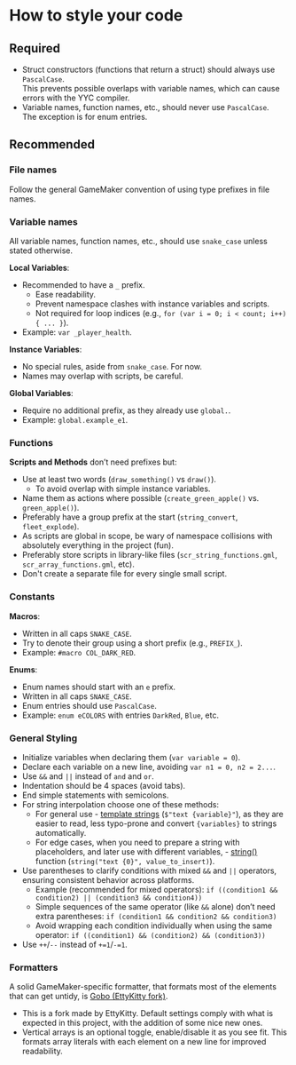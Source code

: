 # How to style your code

## Required

- Struct constructors (functions that return a struct) should always use `PascalCase`.\
  This prevents possible overlaps with variable names, which can cause errors with the YYC compiler.
- Variable names, function names, etc., should never use `PascalCase`.\
  The exception is for enum entries.

## Recommended

### File names

Follow the general GameMaker convention of using type prefixes in file names.

### Variable names

All variable names, function names, etc., should use `snake_case` unless stated otherwise.

**Local Variables**:
- Recommended to have a `_` prefix.
  - Ease readability.
  - Prevent namespace clashes with instance variables and scripts.
  - Not required for loop indices (e.g., `for (var i = 0; i < count; i++) { ... }`).
- Example: `var _player_health`.

**Instance Variables**:
- No special rules, aside from `snake_case`. For now.
- Names may overlap with scripts, be careful.

**Global Variables**:
- Require no additional prefix, as they already use `global.`.
- Example: `global.example_e1`.

### Functions

**Scripts and Methods** don’t need prefixes but:
- Use at least two words (`draw_something()` vs `draw()`).
  - To avoid overlap with simple instance variables.
- Name them as actions where possible (`create_green_apple()` vs. `green_apple()`).
- Preferably have a group prefix at the start (`string_convert`, `fleet_explode`).
- As scripts are global in scope, be wary of namespace collisions with absolutely everything in the project (fun).
- Preferably store scripts in library-like files (`scr_string_functions.gml`, `scr_array_functions.gml`, etc).
- Don't create a separate file for every single small script.

### Constants

**Macros**:
- Written in all caps `SNAKE_CASE`.
- Try to denote their group using a short prefix (e.g., `PREFIX_`).
- Example: `#macro COL_DARK_RED`.

**Enums**:
 - Enum names should start with an `e` prefix.
 - Written in all caps `SNAKE_CASE`.
 - Enum entries should use `PascalCase`.
 - Example: `enum eCOLORS` with entries `DarkRed`, `Blue`, etc.

### General Styling

- Initialize variables when declaring them (`var variable = 0`).
- Declare each variable on a new line, avoiding `var n1 = 0, n2 = 2...`.
- Use `&&` and `||` instead of `and` and `or`.
- Indentation should be 4 spaces (avoid tabs).
- End simple statements with semicolons.
- For string interpolation choose one of these methods: 
  - For general use - [template strings](https://manual.gamemaker.io/beta/en/index.htm#t=GameMaker_Language%2FGML_Reference%2FStrings%2FStrings.htm) (`$"text {variable}"`), as they are easier to read, less typo-prone and convert `{variables}` to strings automatically.
  - For edge cases, when you need to prepare a string with placeholders, and later use with different variables, - [string()](https://manual.gamemaker.io/lts/en/GameMaker_Language/GML_Reference/Strings/string.htm) function (`string("text {0}", value_to_insert)`).
- Use parentheses to clarify conditions with mixed `&&` and `||` operators, ensuring consistent behavior across platforms.
  - Example (recommended for mixed operators): `if ((condition1 && condition2) || (condition3 && condition4))`
  - Simple sequences of the same operator (like `&&` alone) don’t need extra parentheses: `if (condition1 && condition2 && condition3)`
  - Avoid wrapping each condition individually when using the same operator: `if ((condition1) && (condition2) && (condition3))`
- Use `++`/`--` instead of `+=1`/`-=1`.

### Formatters

A solid GameMaker-specific formatter, that formats most of the elements that can get untidy, is [Gobo (EttyKitty fork)](https://ettykitty.github.io/Gobo/).
- This is a fork made by EttyKitty. Default settings comply with what is expected in this project, with the addition of some nice new ones.
- Vertical arrays is an optional toggle, enable/disable it as you see fit. This formats array literals with each element on a new line for improved readability.
